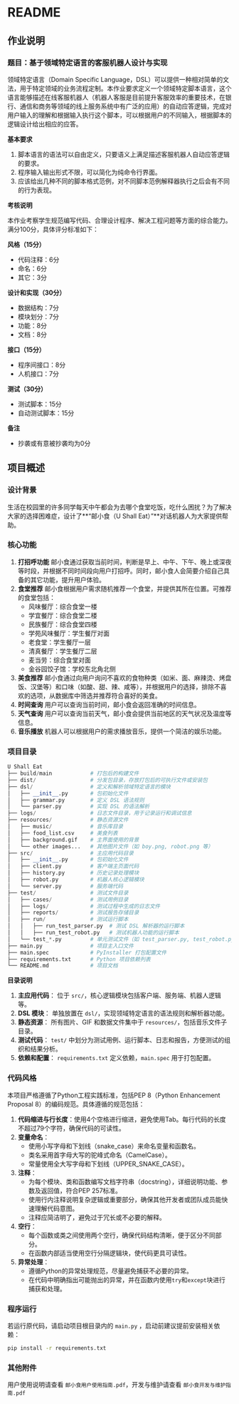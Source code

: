 # README

## 作业说明

### 题目：基于领域特定语言的客服机器人设计与实现
领域特定语言（Domain Specific Language，DSL）可以提供一种相对简单的文法，用于特定领域的业务流程定制。本作业要求定义一个领域特定脚本语言，这个语言能够描述在线客服机器人（机器人客服是目前提升客服效率的重要技术，在银行、通信和商务等领域的线上服务系统中有广泛的应用）的自动应答逻辑，完成对用户输入的理解和根据输入执行这个脚本，可以根据用户的不同输入，根据脚本的逻辑设计给出相应的应答。

**基本要求**

1. 脚本语言的语法可以自由定义，只要语义上满足描述客服机器人自动应答逻辑的要求。
2. 程序输入输出形式不限，可以简化为纯命令行界面。
3. 应该给出几种不同的脚本格式范例，对不同脚本范例解释器执行之后会有不同的行为表现。

**考核说明**

本作业考察学生规范编写代码、合理设计程序、解决工程问题等方面的综合能力。满分100分，具体评分标准如下：

**风格（15分）**

- 代码注释：6分
- 命名：6分
- 其它：3分

**设计和实现（30分）**

- 数据结构：7分
- 模块划分：7分
- 功能：8分
- 文档：8分

**接口（15分）**

- 程序间接口：8分
- 人机接口：7分

**测试（30分）**

- 测试脚本：15分
- 自动测试脚本：15分

**备注**

- 抄袭或有意被抄袭均为0分



## 项目概述

### 设计背景

生活在校园里的许多同学每天中午都会为去哪个食堂吃饭，吃什么困扰？为了解决大家的选择困难症，设计了**“邮小食（U Shall Eat）”**对话机器人为大家提供帮助。



### 核心功能

1. **打招呼功能**
   邮小食通过获取当前时间，判断是早上、中午、下午、晚上或深夜等时段，并根据不同时间段向用户打招呼。同时，邮小食人会简要介绍自己具备的其它功能，提升用户体验。
2. **食堂推荐**
   邮小食根据用户需求随机推荐一个食堂，并提供其所在位置。可推荐的食堂包括：
   - 风味餐厅：综合食堂一楼
   - 学宜餐厅：综合食堂二楼
   - 民族餐厅：综合食堂四楼
   - 学苑风味餐厅：学生餐厅对面
   - 老食堂：学生餐厅一层
   - 清真餐厅：学生餐厅二层
   - 麦当劳：综合食堂对面
   - 金谷园饺子馆：学校东北角北侧
3. **美食推荐**
   邮小食通过向用户询问不喜欢的食物种类（如米、面、麻辣烫、烤盘饭、汉堡等）和口味（如酸、甜、辣、咸等），并根据用户的选择，排除不喜欢的选项，从数据库中筛选并推荐符合喜好的美食。
4. **时间查询**
   用户可以查询当前时间，邮小食会返回准确的时间信息。
5. **天气查询**
   用户可以查询当前天气，邮小食会提供当前地区的天气状况及温度等信息。
6. **音乐播放**
   机器人可以根据用户的需求播放音乐，提供一个简洁的娱乐功能。



### 项目目录

```python
U Shall Eat
├── build/main            # 打包后的构建文件
├── dist/                 # 分发包目录，存放打包后的可执行文件或安装包
├── dsl/                  # 定义和解析领域特定语言的模块
│   ├── __init__.py       # 包初始化文件
│   ├── grammar.py        # 定义 DSL 语法规则
│   └── parser.py         # 实现 DSL 的语法解析
├── logs/                 # 日志文件目录，用于记录运行和调试信息
├── resources/            # 静态资源文件
│   ├── music/            # 音乐库目录
│   ├── food_list.csv     # 美食列表
│   ├── background.gif    # 主界面使用的背景
│   └── other images...   # 其他图片文件（如 boy.png, robot.png 等）
├── src/                  # 主应用代码目录
│   ├── __init__.py       # 包初始化文件
│   ├── client.py         # 客户端主页面代码
│   ├── history.py        # 历史记录处理模块
│   ├── robot.py          # 机器人核心逻辑模块
│   └── server.py         # 服务端代码
├── test/                 # 测试文件目录
│   ├── cases/            # 测试用例目录
│   ├── logs/             # 测试过程中生成的日志文件
│   ├── reports/          # 测试报告存储目录
│   ├── run/              # 测试运行脚本
│   │   ├── run_test_parser.py  # 测试 DSL 解析器的运行脚本
│   │   ├── run_test_robot.py   # 测试机器人功能的运行脚本
│   └── test_*.py         # 单元测试文件（如 test_parser.py, test_robot.py 等）
├── main.py               # 项目主入口文件
├── main.spec             # PyInstaller 打包配置文件
├── requirements.txt      # Python 项目依赖列表
└── README.md             # 项目文档
```

**目录说明**

1. **主应用代码**：
   位于 `src/`，核心逻辑模块包括客户端、服务端、机器人逻辑等。
2. **DSL 模块**：
   单独放置在 `dsl/`，实现领域特定语言的语法规则和解析器功能。
3. **静态资源**：
   所有图片、GIF 和数据文件集中于 `resources/`，包括音乐文件子目录。
4. **测试代码**：
   `test/` 中划分为测试用例、运行脚本、日志和报告，方便测试的组织和结果分析。
5. **依赖和配置**：
   `requirements.txt` 定义依赖，`main.spec` 用于打包配置。



### 代码风格

本项目严格遵循了Python工程实践标准，包括PEP 8（Python Enhancement Proposal 8）的编码规范。具体遵循的规范包括：

1. **代码缩进与行长度**：使用4个空格进行缩进，避免使用Tab。每行代码的长度不超过79个字符，确保代码的可读性。
2. **变量命名**：
   - 使用小写字母和下划线（snake_case）来命名变量和函数名。
   - 类名采用首字母大写的驼峰式命名（CamelCase）。
   - 常量使用全大写字母和下划线（UPPER_SNAKE_CASE）。
3. **注释**：
   - 为每个模块、类和函数编写文档字符串（docstring），详细说明功能、参数及返回值，符合PEP 257标准。
   - 使用行内注释说明复杂逻辑或重要部分，确保其他开发者或团队成员能快速理解代码意图。
   - 注释应简洁明了，避免过于冗长或不必要的解释。
4. **空行**：
   - 每个函数或类之间使用两个空行，确保代码结构清晰，便于区分不同部分。
   - 在函数内部适当使用空行分隔逻辑块，使代码更具可读性。
5. **异常处理**：
   - 遵循Python的异常处理规范，尽量避免捕获不必要的异常。
   - 在代码中明确指出可能抛出的异常，并在函数内使用`try`和`except`块进行捕获和处理。



### 程序运行

若运行原代码，请启动项目根目录内的 `main.py` ，启动前建议提前安装相关依赖：

```bash
pip install -r requirements.txt
```



### 其他附件

用户使用说明请查看 `邮小食用户使用指南.pdf`，开发与维护请查看 `邮小食开发与维护指南.pdf`

